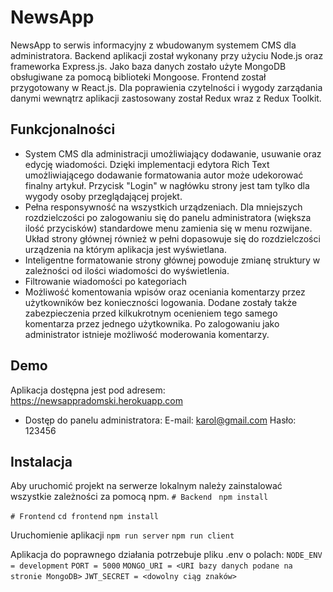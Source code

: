 # NewsApp

NewsApp to serwis informacyjny z wbudowanym systemem CMS dla administratora. Backend aplikacji został wykonany przy użyciu Node.js oraz frameworka Express.js. Jako baza danych zostało użyte MongoDB obsługiwane za pomocą biblioteki Mongoose. Frontend został przygotowany w React.js. Dla poprawienia czytelności i wygody zarządania danymi wewnątrz aplikacji zastosowany został Redux wraz z Redux Toolkit.

## Funkcjonalności

- System CMS dla administracji umożliwiający dodawanie, usuwanie oraz edycję wiadomości. Dzięki implementacji edytora Rich Text umożliwiającego dodawanie formatowania autor może udekorować finalny artykuł. Przycisk "Login" w nagłówku strony jest tam tylko dla wygody osoby przeglądającej projekt.
- Pełna responsywność na wszystkich urządzeniach. Dla mniejszych rozdzielczości po zalogowaniu się do panelu administratora (większa ilość przycisków) standardowe menu zamienia się w menu rozwijane. Układ strony głównej również w pełni dopasowuje się do rozdzielczości urządzenia na którym aplikacja jest wyświetlana.
- Inteligentne formatowanie strony głównej powoduje zmianę struktury w zależności od ilości wiadomości do wyświetlenia.
- Filtrowanie wiadomości po kategoriach
- Możliwość komentowania wpisów oraz oceniania komentarzy przez użytkowników bez konieczności logowania. Dodane zostały także zabezpieczenia przed kilkukrotnym ocenieniem tego samego komentarza przez jednego użytkownika. Po zalogowaniu jako administrator istnieje możliwość moderowania komentarzy.

## Demo

Aplikacja dostępna jest pod adresem: https://newsappradomski.herokuapp.com

- Dostęp do panelu administratora:
  E-mail: karol@gmail.com
  Hasło: 123456

## Instalacja

Aby uruchomić projekt na serwerze lokalnym należy zainstalować wszystkie zależności za pomocą npm.
`# Backend `
`npm install`

`# Frontend`
`cd frontend`
`npm install`

Uruchomienie aplikacji
`npm run server`
`npm run client`

Aplikacja do poprawnego działania potrzebuje pliku .env o polach:
`NODE_ENV = development`
`PORT = 5000`
`MONGO_URI = <URI bazy danych podane na stronie MongoDB>`
`JWT_SECRET = <dowolny ciąg znaków>`
